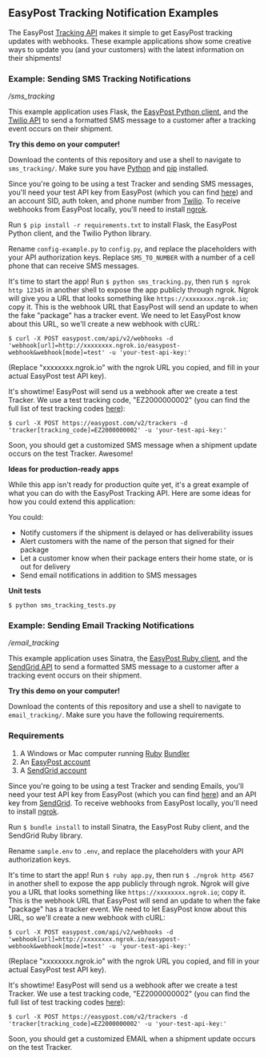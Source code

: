 ## EasyPost Tracking Notification Examples

The EasyPost [Tracking API](https://www.easypost.com/tracking-guide) makes it simple to get EasyPost tracking updates with webhooks. These example applications show some creative ways to update you (and your customers) with the latest information on their shipments!

### Example: Sending SMS Tracking Notifications

*/sms_tracking*

This example application uses Flask, the [EasyPost Python client](https://github.com/EasyPost/easypost-python), and the [Twilio API](https://www.twilio.com/api) to send a formatted SMS message to a customer after a tracking event occurs on their shipment.

**Try this demo on your computer!**

Download the contents of this repository and use a shell to navigate to `sms_tracking/`.
Make sure you have [Python](https://www.python.org) and [pip](https://pip.pypa.io/en/stable/installing/) installed.

Since you're going to be using a test Tracker and sending SMS messages, you'll need your test API key from EasyPost (which you can find [here](https://www.easypost.com/account#/api-keys)) and an account SID, auth token, and phone number from [Twilio](https://www.twilio.com). To receive webhooks from EasyPost locally, you'll need to install [ngrok](https://ngrok.com/#download).

Run `$ pip install -r requirements.txt` to install Flask, the EasyPost Python client, and the Twilio Python library.

Rename `config-example.py` to `config.py`, and replace the placeholders with your API authorization keys. Replace `SMS_TO_NUMBER` with a number of a cell phone that can receive SMS messages.

It's time to start the app! Run `$ python sms_tracking.py`, then run `$ ngrok http 12345` in another shell to expose the app publicly through ngrok. Ngrok will give you a URL that looks something like `https://xxxxxxxx.ngrok.io`; copy it. This is the webhook URL that EasyPost will send an update to when the fake "package" has a tracker event. We need to let EasyPost know about this URL, so we'll create a new webhook with cURL:

`$ curl -X POST easypost.com/api/v2/webhooks -d 'webhook[url]=http://xxxxxxxx.ngrok.io/easypost-webhook&webhook[mode]=test' -u 'your-test-api-key:'`

(Replace "xxxxxxxx.ngrok.io" with the ngrok URL you copied, and fill in your actual EasyPost test API key).

It's showtime!  EasyPost will send us a webhook after we create a test Tracker. We use a test tracking code, "EZ2000000002" (you can find the full list of test tracking codes [here](https://www.easypost.com/docs/api#testing-specific-tracking-states)):

`$ curl -X POST https://easypost.com/v2/trackers -d 'tracker[tracking_code]=EZ2000000002' -u 'your-test-api-key:'`

Soon, you should get a customized SMS message when a shipment update occurs on the test Tracker. Awesome!

**Ideas for production-ready apps**

While this app isn't ready for production quite yet, it's a great example of what you can do with the EasyPost Tracking API. Here are some ideas for how you could extend this application:

You could:

* Notify customers if the shipment is delayed or has deliverability issues
* Alert customers with the name of the person that signed for their package
* Let a customer know when their package enters their home state, or is out for delivery
* Send email notifications in addition to SMS messages

**Unit tests**

`$ python sms_tracking_tests.py`

### Example: Sending Email Tracking Notifications

*/email_tracking*

This example application uses Sinatra, the [EasyPost Ruby client](https://github.com/EasyPost/easypost-ruby), and the [SendGrid API](https://sendgrid.com/docs/API_Reference/Web_API_v3/index.html) to send a formatted SMS message to a customer after a tracking event occurs on their shipment.

**Try this demo on your computer!**

Download the contents of this repository and use a shell to navigate to `email_tracking/`.
Make sure you have the following requirements.
### Requirements

1. A Windows or Mac computer running [Ruby](https://www.ruby-lang.org/en/)
   [Bundler](http://bundler.io/)
1. An [EasyPost account](https://www.easypost.com/signup)
1. A [SendGrid account](https://sendgrid.com/pricing/)

Since you're going to be using a test Tracker and sending Emails, you'll need your test API key from EasyPost (which you can find [here](https://www.easypost.com/account#/api-keys)) and an API key from [SendGrid](https://www.sendgrid.com). To receive webhooks from EasyPost locally, you'll need to install [ngrok](https://ngrok.com/#download).

Run `$ bundle install` to install Sinatra, the EasyPost Ruby client, and the SendGrid Ruby library.

Rename `sample.env` to `.env`, and replace the placeholders with your API authorization keys.

It's time to start the app! Run `$ ruby app.py`, then run `$ ./ngrok http 4567` in another shell to expose the app publicly through ngrok. Ngrok will give you a URL that looks something like `https://xxxxxxxx.ngrok.io`; copy it. This is the webhook URL that EasyPost will send an update to when the fake "package" has a tracker event. We need to let EasyPost know about this URL, so we'll create a new webhook with cURL:

`$ curl -X POST easypost.com/api/v2/webhooks -d 'webhook[url]=http://xxxxxxxx.ngrok.io/easypost-webhook&webhook[mode]=test' -u 'your-test-api-key:'`

(Replace "xxxxxxxx.ngrok.io" with the ngrok URL you copied, and fill in your actual EasyPost test API key).

It's showtime!  EasyPost will send us a webhook after we create a test Tracker. We use a test tracking code, "EZ2000000002" (you can find the full list of test tracking codes [here](https://www.easypost.com/docs/api#testing-specific-tracking-states)):

`$ curl -X POST https://easypost.com/v2/trackers -d 'tracker[tracking_code]=EZ2000000002' -u 'your-test-api-key:'`

Soon, you should get a customized EMAIL when a shipment update occurs on the test Tracker.


